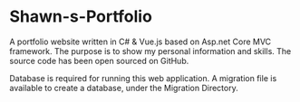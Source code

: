 # Shawn-s-Portfolio
A portfolio website written in C# & Vue.js based on Asp.net Core MVC framework. The purpose is to show my personal information and skills. The source code has been open sourced on GitHub.


Database is required for running this web application. A migration file is available to create a database, under the Migration Directory.

